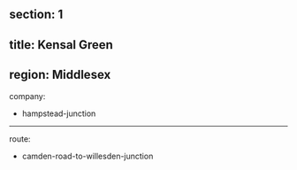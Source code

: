 section: 1
----
title: Kensal Green
----
region: Middlesex
----
company:
- hampstead-junction
----
route:
- camden-road-to-willesden-junction
